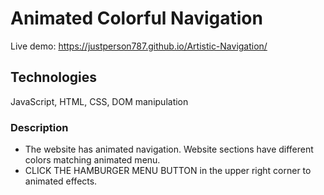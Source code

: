 # Animated Colorful Navigation

Live demo: https://justperson787.github.io/Artistic-Navigation/

## Technologies

JavaScript, HTML, CSS, DOM manipulation

### Description

- The website has animated navigation. Website sections have different colors matching animated menu.
- CLICK THE HAMBURGER MENU BUTTON in the upper right corner to animated effects.
